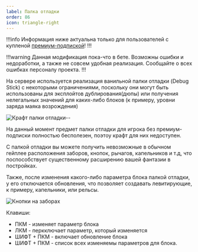 ```yaml
---
label: Палка отладки
order: 86
icon: triangle-right
---
```


!!!info
Информация ниже актуальна только для пользователей с купленой [премиум-подпиской](/donate)!
!!!

!!!warning
Данная модификация пока-что в бете. Возможны ошибки и недоработки, а также не совсем удобная реализация. Сообщайте о всех ошибках персоналу проекта.
!!!

На сервере используется реализация ванильной палки отладки (Debug Stick) с некоторыми ограничениями, поскольку они могут быть использованы для эксплойтов дублирования(дюпы) или получения нелегальных значений для каких-либо блоков (к примеру, уровни заряда маяка возрождения)

![Крафт палки отладки](https://cdn.discordapp.com/attachments/551087916453986313/1150381885650911352/image.png)--

На данный момент предмет палки отладки для игрока без премиум-подписки полностью бесполезен, поэтоу крафт для них недоступен.

С палкой отладки вы можете получить невозможные в обычном гейплее расположения заборов, кнопок, рычагов, капельников и т.д, что поспособствует существенному расширению вашей фантазии в постройках. 

Также, после изменения какого-либо параметра блока палкой отладки, у его отключается обновления, что позволяет создавать левитирующие, к примеру, капельники, или рельсы.

![Кнопки на заборах](https://cdn.discordapp.com/attachments/551087916453986313/1150386681543929956/image.png)

Клавиши:
- ПКМ - изменяет параметр блока
- ЛКМ - перкключает параметр, который изменяется
- ШИФТ + ПКМ - включает обновление блока
- ШИФТ + ПКМ - список всех изменяемы параметров для блока.